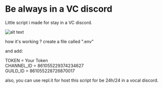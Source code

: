 # Be always in a VC discord

Little script i made for stay in a VC discord.

![alt text](https://i.imgur.com/F9wMmap.png)

how it's working ?
create a file called ".env"

and add: <br />

TOKEN = Your Token <br />
CHANNEL_ID = 861055229374234627 <br />
GUILD_ID = 861055228726870017 <br />

also, you can use repl.it for host this script for be 24h/24 in a vocal discord.

